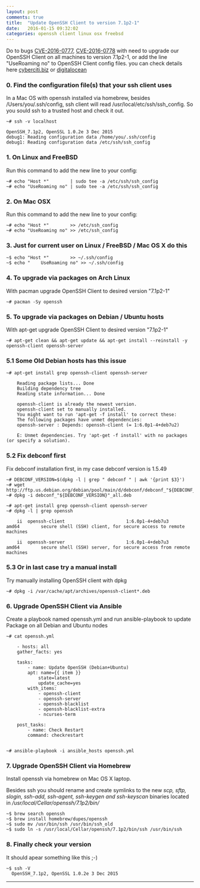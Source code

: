 ```yaml
---
layout: post
comments: true
title:  "Update OpenSSH Client to version 7.1p2-1"
date:   2016-01-15 09:32:02
categories: openssh client linux osx freebsd
---
```


Do to bugs [CVE-2016-0777], [CVE-2016-0778] with need to upgrade our OpenSSH Client on all machines to version 7.1p2-1,
or add the line "UseRoaming no" to OpenSSH Client config files. you can check details here [cyberciti.biz] or [digitalocean] 

### 0. Find the configuration file(s) that your ssh client uses
In a Mac OS with openssh installed via homebrew, besides /Users/you/.ssh/config, ssh client will read /usr/local/etc/ssh/ssh_config. So you sould ssh to a trusted host and check it out.

    ~# ssh -v localhost

	OpenSSH_7.1p2, OpenSSL 1.0.2e 3 Dec 2015
	debug1: Reading configuration data /home/you/.ssh/config
	debug1: Reading configuration data /etc/ssh/ssh_config
	

### 1. On Linux and FreeBSD
Run this command to add the new line to your config:

    ~# echo "Host *"        | sudo tee -a /etc/ssh/ssh_config
    ~# echo "UseRoaming no" | sudo tee -a /etc/ssh/ssh_config

    
### 2. On Mac OSX
Run this command to add the new line to your config:

    ~# echo "Host *" 	    >> /etc/ssh_config
    ~# echo "UseRoaming no" >> /etc/ssh_config

### 3. Just for current user on Linux / FreeBSD / Mac OS X do this 

    ~$ echo "Host *" 		>> ~/.ssh/config
    ~$ echo "    UseRoaming no" >> ~/.ssh/config

### 4. To upgrade via packages on Arch Linux
With pacman upgrade OpenSSH Client to desired version "7.1p2-1"

    ~# pacman -Sy openssh
          

### 5. To upgrade via packages on Debian / Ubuntu hosts
With apt-get upgrade OpenSSH Client to desired version "7.1p2-1"

    ~# apt-get clean && apt-get update && apt-get install --reinstall -y openssh-client openssh-server

### 5.1 Some Old Debian hosts has this issue

    ~# apt-get install grep openssh-client openssh-server
    
        Reading package lists... Done
        Building dependency tree       
        Reading state information... Done
        
        openssh-client is already the newest version.
        openssh-client set to manually installed.
        You might want to run 'apt-get -f install' to correct these:
        The following packages have unmet dependencies:
        openssh-server : Depends: openssh-client (= 1:6.0p1-4+deb7u2)
        
        E: Unmet dependencies. Try 'apt-get -f install' with no packages (or specify a solution).

        
### 5.2 Fix debconf first
Fix debconf installation first, in my case debconf version is 1.5.49


    ~# DEBCONF_VERSION=$(dpkg -l | grep " debconf " | awk '{print $3}')
    ~# wget http://ftp.us.debian.org/debian/pool/main/d/debconf/debconf_"${DEBCONF_VERSION}"_all.deb
    ~# dpkg -i debconf_"${DEBCONF_VERSION}"_all.deb
    
    ~# apt-get install grep openssh-client openssh-server
    ~# dpkg -l | grep openssh

        ii  openssh-client                       1:6.0p1-4+deb7u3                  amd64        secure shell (SSH) client, for secure access to remote machines
        
        ii  openssh-server                       1:6.0p1-4+deb7u3                  amd64        secure shell (SSH) server, for secure access from remote machines
    

### 5.3 Or in last case try a manual install 
Try manually installing OpenSSH client with dpkg

    ~# dpkg -i /var/cache/apt/archives/openssh-client*.deb

    
### 6. Upgrade OpenSSH Client via Ansible
Create a playbook named openssh.yml and run ansible-playbook to update Package on all Debian and Ubuntu nodes

    ~# cat openssh.yml

        - hosts: all
        gather_facts: yes
        
        tasks:
            - name: Update OpenSSH (Debian+Ubuntu)
            apt: name={{ item }}
                state=latest
                update_cache=yes
            with_items:
                - openssh-client
                - openssh-server
                - openssh-blacklist
                - openssh-blacklist-extra
                - ncurses-term
                
        post_tasks:
            - name: Check Restart
            command: checkrestart


    ~# ansible-playbook -i ansible_hosts openssh.yml

### 7. Upgrade OpenSSH Client via Homebrew

Install openssh via homebrew on Mac OS X laptop.

Besides ssh you should rename and create symlinks to the new _scp, sftp, slogin, ssh-add, ssh-agent, ssh-keygen and ssh-keyscan_ binaries located in _/usr/local/Cellar/openssh/7.1p2/bin/_

	~$ brew search openssh
	~$ brew install homebrew/dupes/openssh
	~$ sudo mv /usr/bin/ssh /usr/bin/ssh_old
	~$ sudo ln -s /usr/local/Cellar/openssh/7.1p2/bin/ssh /usr/bin/ssh

### 8. Finally check your version
It should apear something like this ;-)

	~$ ssh -V
	  OpenSSH_7.1p2, OpenSSL 1.0.2e 3 Dec 2015


---
[CVE-2016-0777]: <https://web.nvd.nist.gov/view/vuln/detail?vulnId=CVE-2016-0777>
[CVE-2016-0778]:<https://web.nvd.nist.gov/view/vuln/detail?vulnId=CVE-2016-0778>
[cyberciti.biz]: <http://www.cyberciti.biz/faq/howto-openssh-client-security-update-cve-0216-0777-cve-0216-0778/>
[digitalocean]: <https://www.digitalocean.com/community/questions/openssh-client-bug-cve-2016-0777-and-cve-2016-0778>


